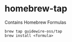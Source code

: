 # homebrew-tap

Contains Homebrew Formulas

```shell
brew tap guidewire-oss/tap
brew install <formula>
```
